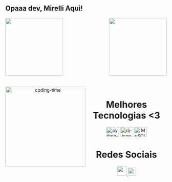 ## Opaaa dev, Mirelli Aqui!

<div>
  
  <img  height="180em" src="https://github-readme-stats.vercel.app/api?username=Mirelli-Cirilo&show_icons=true&theme=midnight-purple&include_all_commits=true&count_private=true"/>
  <img align="right" height="180em" src="https://github-readme-stats.vercel.app/api/top-langs/?username=Mirelli-Cirilo&layout=compact&langs_count=16&theme=midnight-purple"/>
</div>
<br>

<div  align="center"> 
  <div style="display: inline_block"><br>
    <img align="left" height="250" alt="coding-time" src="code.gif">
    <h1 align="center">Melhores Tecnologias <3</h1>
    <img align="center" height="30" width="40" alt="python-icon"  src=https://img.icons8.com/color/1x/python.png>
    <img align="center" height="30" width="40" alt="dj-icon" src="https://img.icons8.com/color/1x/django.png">
    <img align="center" height="30" width="40" alt="MySQL-icon" src="https://img.icons8.com/fluency/1x/mysql-logo.png">
   
   </div>
    
  <h1 align="center">Redes Sociais</h1>
    <a href = "mailto: MariaMirelliCirilo@gmail.com">
      <img width="30" src="https://img.icons8.com/3d-fluency/1x/gmail.png">
    </a>
    <a href = "https://www.linkedin.com/in/mirelli-cirilo-02b768243/">
      <img width="25" src="https://img.icons8.com/fluency/1x/linkedin-2.png">
    </a>
  
</div>
